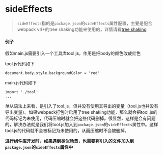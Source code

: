 # sideEffects

> `sideEffects`指的是`package.json`的`sideEffects`属性配置，主要是配合webpack v4+的tree shaking功能来使用的，详情请看[tree shaking](https://www.webpackjs.com/guides/tree-shaking/)

#### 例子

假如main.js需要引入一个工具库tool.js，作用是把body的颜色改成红色

tool.js代码如下

```
document.body.style.backgroundColor = 'red'
```

main.js代码如下

```
import './tool'
...
```

单从语法上来看，是引入了tool.js，但并没有使用其导出的变量（tool.js也并没有导出变量）。如果webpack打包时启用了tree shaking功能，那么就会把tool.js的代码标记为未使用，代码压缩时就会把这些代码删掉。很显然，这样是会有问题的，解决办法就是我们将tool.js加入到`package.json`的`sideEffects`属性中。这样tool.js的代码就不会被标记为未使用的，从而压缩时不会被删掉。

**进行组件库开发时，如果遇到类似场景，也需要将引入的文件加入到`package.json`的`sideEffects`属性中**

